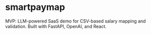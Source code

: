 # smartpaymap
MVP: LLM-powered SaaS demo for CSV-based salary mapping and validation. Built with FastAPI, OpenAI, and React.
